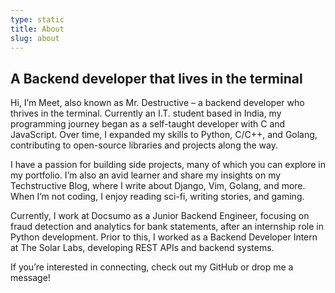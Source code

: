 ```yaml
---
type: static
title: About
slug: about
---
```


## A Backend developer that lives in the terminal

Hi, I’m Meet, also known as Mr. Destructive – a backend developer who thrives in the terminal. Currently an I.T. student based in India, my programming journey began as a self-taught developer with C and JavaScript. Over time, I expanded my skills to Python, C/C++, and Golang, contributing to open-source libraries and projects along the way.

I have a passion for building side projects, many of which you can explore in my portfolio. I’m also an avid learner and share my insights on my Techstructive Blog, where I write about Django, Vim, Golang, and more. When I’m not coding, I enjoy reading sci-fi, writing stories, and gaming.

Currently, I work at Docsumo as a Junior Backend Engineer, focusing on fraud detection and analytics for bank statements, after an internship role in Python development. Prior to this, I worked as a Backend Developer Intern at The Solar Labs, developing REST APIs and backend systems.

If you’re interested in connecting, check out my GitHub or drop me a message!
